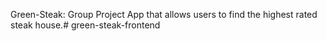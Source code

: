 Green-Steak: Group Project 
App that allows users to find the highest rated steak house.#   g r e e n - s t e a k - f r o n t e n d  
 